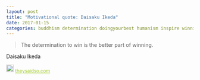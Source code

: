 ```yaml
---
layout: post
title: "Motivational quote: Daisaku Ikeda"
date: 2017-01-15
categories: buddhism determination doingyourbest humanism inspire winning
---
```

> The determination to win is the better part of winning.

Daisaku Ikeda

<span style="z-index:50;font-size:0.9em;"><img src="https://theysaidso.com/branding/theysaidso.png" height="20" width="20" alt="theysaidso.com"/><a href="https://theysaidso.com" title="Powered by quotes from theysaidso.com" style="color: #9fcc25; margin-left: 4px; vertical-align: middle;">theysaidso.com</a></span>
